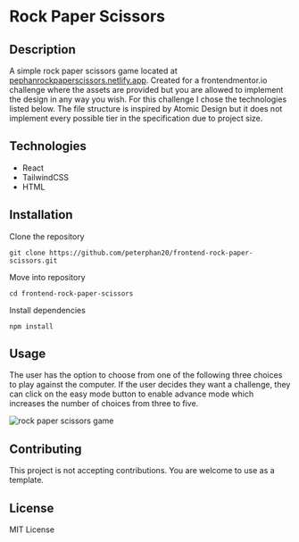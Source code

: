 # Rock Paper Scissors

## Description

A simple rock paper scissors game located at [pephanrockpaperscissors.netlify.app](https://pephanrockpaperscissors.netlify.app/). Created for a frontendmentor.io challenge where the assets are provided but you are allowed to implement the design in any way you wish. For this challenge I chose the technologies listed below. The file structure is inspired by Atomic Design but it does not implement every possible tier in the specification due to project size.

## Technologies

- React
- TailwindCSS
- HTML

## Installation

Clone the repository

`git clone https://github.com/peterphan20/frontend-rock-paper-scissors.git`

Move into repository

`cd frontend-rock-paper-scissors`

Install dependencies

`npm install`

## Usage

The user has the option to choose from one of the following three choices to play against the computer. If the user decides they want a challenge, they can click on the easy mode button to enable advance mode which increases the number of choices from three to five.

![rock paper scissors game](https://media.giphy.com/media/0ffLWVYz1ep8gy1Jum/giphy.gif)

## Contributing

This project is not accepting contributions. You are welcome to use as a template.

## License

MIT License
